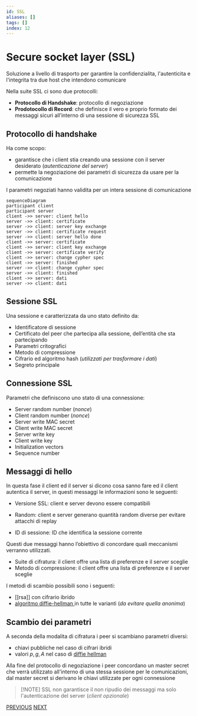 ```yaml
---
id: SSL
aliases: []
tags: []
index: 12
---
```


# Secure socket layer (SSL)

Soluzione a livello di trasporto per garantire la confidenzialita, l'autenticita e l'integrita tra due host che intendono comunicare

Nella suite SSL ci sono due protocolli:

- **Protocollo di Handshake**: protocollo di negoziazione
- **Prodotocollo di Record**: che definisce il vero e proprio formato dei messaggi sicuri all’interno di una sessione di sicurezza SSL

## Protocollo di handshake

Ha come scopo:

- garantisce che i client stia creando una sessione con il server desiderato (*autenticazione del server*)
- permette la negoziazione dei parametri di sicurezza da usare per la comunicazione

I parametri negoziati hanno validita per un intera sessione di comunicazione

```mermaid
sequenceDiagram
participant client
participant server
client ->> server: client hello
server ->> client: certificate
server ->> client: server key exchange
server ->> client: certificate request
server ->> client: server hello done
client ->> server: certificate
client ->> server: client key exchange
client ->> server: certificate verify
client ->> server: change cypher spec
client ->> server: finished
server ->> client: change cypher spec
server ->> client: finished
client ->> server: dati
server ->> client: dati
```

## Sessione SSL

Una sessione e caratterizzata da uno stato definito da:

- Identificatore di sessione
- Certificato del peer che partecipa alla sessione, dell’entità che sta partecipando
- Parametri critografici
- Metodo di compressione
- Cifrario ed algoritmo hash (*utilizzati per trasformare i dati*)
- Segreto principale

## Connessione SSL

Parametri che definiscono uno stato di una connessione:

- Server random number (*nonce*)
- Client random number (*nonce*)
- Server write MAC secret
- Client write MAC secret
- Server write key
- Client write key
- Initialization vectors
- Sequence number

## Messaggi di hello

In questa fase il client ed il server si dicono cosa sanno fare ed il client autentica il server, in questi messaggi le informazioni sono le seguenti:

- Versione SSL: client e server devono essere compatibili

- Random: client e server generano quantità random diverse per evitare attacchi di replay

- ID di sessione: ID che identifica la sessione corrente

Questi due messaggi hanno l’obiettivo di concordare quali meccanismi verranno utilizzati.

- Suite di cifratura: il client offre una lista di preferenze e il server sceglie
- Metodo di compressione: il client offre una lista di preferenze e il server sceglie

I metodi di scambio possibili sono i seguenti:

- [[rsa]] con cifrario ibrido
- [algoritmo diffie-hellman ](key_management.md#ALGORITMO%20DIFFIE-HELLMAN%20(VERSIONE%20ANONIMA)) in tutte le varianti (*da evitare quella anonima*)

## Scambio dei parametri

A seconda della modalita di cifratura i peer si scambiano parametri diversi:

- chiavi pubbliche nel caso di cifrari ibridi
- valori $p,g,A$ nel caso di [diffie hellman](sicurezza_informazione/diffie_hellman.md)

 Alla fine del protocollo di negoziazione i peer concordano un master secret che verrà utilizzato all'interno di una stessa sessione per le comunicazioni, dal master secret si derivano le chiavi utilizzate per ogni connessione

>[!NOTE] SSL non garantisce il non ripudio dei messaggi  ma solo l'autenticazione del server (*client opzionale*)

[PREVIOUS](ipsec.md) [NEXT](sicurezza_informazione/kerberos.md)